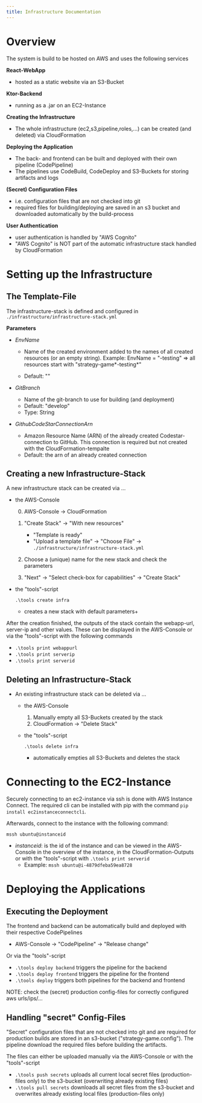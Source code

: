 ```yaml
---
title: Infrastructure Documentation
---
```




# Overview

The system is build to be hosted on AWS and uses the following services

**React-WebApp**

- hosted as a static website via an S3-Bucket

**Ktor-Backend**

- running as a .jar on an EC2-Instance

**Creating the Infrastructure**

- The whole infrastructure (ec2,s3,pipeline,roles,...) can be created (and deleted) via CloudFormation

**Deploying the Application**

- The back- and frontend can be built and deployed with their own pipeline (CodePipeline)
- The pipelines use CodeBuild, CodeDeploy and S3-Buckets for storing artifacts and logs

**(Secret) Configuration Files**

- i.e. configuration files that are not checked into git
- required files for building/deploying are saved in an s3 bucket and downloaded automatically by the build-process

**User Authentication**

- user authentication is handled by "AWS Cognito"
- "AWS Cognito" is NOT part of the automatic infrastructure stack handled by CloudFormation



# Setting up the Infrastructure

## The Template-File

The infrastructure-stack is defined and configured in `./infrastructure/infrastructure-stack.yml`

**Parameters**

- *EnvName*

  - Name of the created environment added to the names of all created resources (or an empty string). Example: EnvName = "-testing" => all resources start with "strategy-game*-testing*"

  - Default: ""

- *GitBranch*

  - Name of the git-branch to use for building (and deployment)
  - Default: "develop"
  - Type: String

- *GithubCodeStarConnectionArn*

  - Amazon Resource Name (ARN) of the already created Codestar-connection to GitHub. This connection is required but not created with the CloudFormation-tempalte 
  - Default: the arn of an already created connection

## Creating a new Infrastructure-Stack

A new infrastructure stack can be created via ...

- the AWS-Console

  0. AWS-Console -> CloudFormation

  1. "Create Stack" -> "With new resources"
     - "Template is ready"
     - "Upload a template file" -> "Choose File" -> `./infrastructure/infrastructure-stack.yml`
  2. Choose a (unique) name for the new stack and check the parameters
  3. "Next" -> "Select check-box for capabilities" -> "Create Stack"

- the "tools"-script

  ```
  .\tools create infra
  ```

  - creates a new stack with default parameters+

After the creation finished, the outputs of the stack contain the webapp-url, server-ip and other values. These can be displayed in the AWS-Console or via the "tools"-script with the following commands

- `.\tools print webappurl`
- `.\tools print serverip`
- `.\tools print serverid`



## Deleting an Infrastructure-Stack

- An existing infrastructure stack can be deleted via ...

  - the AWS-Console

    1. Manually empty all S3-Buckets created by the stack
    2. CloudFormation -> "Delete Stack" 

  - the "tools"-script

    ```
    .\tools delete infra
    ```

    - automatically empties all S3-Buckets and deletes the stack



# Connecting to the EC2-Instance

Securely connecting to an ec2-instance via ssh is done with AWS Instance Connect. The required cli can be installed with pip with the command `pip install ec2instanceconnectcli`.

Afterwards, connect to the instance with the following command:

```
mssh ubuntu@instanceid
```

- *instanceid*: is the id of the instance and can be viewed in the AWS-Console in the overview of the instance, in the CloudFormation-Outputs or with the "tools"-script with `.\tools print serverid`
  - Example: `mssh ubuntu@i-4879dfeba59ea8728`



# Deploying the Applications

## Executing the Deployment

The frontend and backend can be automatically build and deployed with their respective CodePipelines

- AWS-Console -> "CodePipeline" -> "Release change"

Or via the "tools"-script

- `.\tools deploy backend` triggers the pipeline for the backend
- `.\tools deploy frontend` triggers the pipeline for the frontend
- `.\tools deploy` triggers both pipelines for the backend and frontend

NOTE: check the (secret) production config-files for correctly configured aws urls/ips/... 

## Handling "secret" Config-Files

"Secret" configuration files that are not checked into git and are required for production builds are stored in an s3-bucket ("strategy-game.config"). The pipeline download the required files before building the artifacts.

The files can either be uploaded manually via the AWS-Console or with the "tools"-script

- `.\tools push secrets` uploads all current local secret files (production-files only) to the s3-bucket (overwriting already existing files)
- `.\tools pull secrets` downloads all secret files from the s3-bucket and overwrites already existing local files (production-files only)

